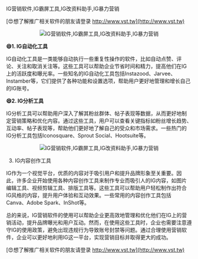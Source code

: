 IG营销软件,IG霸屏工具,IG改资料助手,IG暴力营销

[😍想了解推广相关软件的朋友请登录 http://www.vst.tw](http://www.vst.tw)

 <center><img src="https://vst.tw/MP4/tuiguang/png/5.png" alt="IG营销软件,IG霸屏工具,IG改资料助手,IG暴力营销"></center>

**😄1. IG自动化工具**

IG自动化工具是一类能够自动执行一些重复性操作的软件，比如自动点赞、评论、关注和取消关注等。这些工具可以帮助企业节省时间和精力，提高他们在IG上的活跃度和曝光率。一些知名的IG自动化工具包括Instazood、Jarvee、Instamber等，它们提供了各种功能和设置选项，帮助用户更好地管理和增长自己的IG账号。

**😄2. IG分析工具**

IG分析工具可以帮助用户深入了解其粉丝群体、帖子表现等数据，从而更好地制定营销策略和优化内容。通过这些工具，用户可以查看关键指标如粉丝增长趋势、互动率、帖子表现等，帮助他们更好地了解自己的受众和市场需求。一些热门的IG分析工具包括Iconosquare、Sprout Social、Hootsuite等。

 <center><img src="https://vst.tw/MP4/tuiguang/png/5.png" alt="IG营销软件,IG霸屏工具,IG改资料助手,IG暴力营销"></center>

3. IG内容创作工具

IG作为一个视觉平台，优质的内容对于吸引用户和提升品牌形象至关重要。因此，许多企业开始使用各种内容创作工具来制作专业而吸引人的IG内容，如图片编辑工具、视频剪辑工具、排版工具等。这些工具可以帮助用户轻松制作出符合IG风格的内容，提升用户体验和互动效果。一些常用的内容创作工具包括Canva、Adobe Spark、InShot等。

总的来说，IG营销软件的使用可以帮助企业更高效地管理和优化他们在IG上的营销活动，提升品牌曝光和用户互动。然而，在使用这些工具时，企业也需要注意遵守IG的使用政策，避免出现违规行为导致账号封禁等问题。通过合理使用营销软件，企业可以更好地利用IG这一平台，实现营销目标并取得更大的成功。

[😍想了解推广相关软件的朋友请登录 http://www.vst.tw](http://www.vst.tw)



